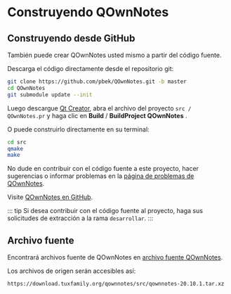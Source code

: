 # Construyendo QOwnNotes

## Construyendo desde GitHub

También puede crear QOwnNotes usted mismo a partir del código fuente.

Descarga el código directamente desde el repositorio git:

```bash
git clone https://github.com/pbek/QOwnNotes.git -b master
cd QOwnNotes
git submodule update --init
```

Luego descargue [Qt Creator](https://www.qt.io/download-open-source), abra el archivo del proyecto `src / QOwnNotes.pr` y haga clic en **Build** / **BuildProject QOwnNotes** .

O puede construirlo directamente en su terminal:

```bash
cd src
qmake
make
```

No dude en contribuir con el código fuente a este proyecto, hacer sugerencias o informar problemas en la [página de problemas de QOwnNotes](https://github.com/pbek/QOwnNotes/issues).

Visite [QOwnNotes en GitHub](https://github.com/pbek/QOwnNotes).

::: tip
Si desea contribuir con el código fuente al proyecto, haga sus solicitudes de extracción a la rama `desarrollar`.
:::

## Archivo fuente

Encontrará archivos fuente de QOwnNotes en [archivo fuente QOwnNotes](https://download.tuxfamily.org/qownnotes/src/).

Los archivos de origen serán accesibles así:

`https://download.tuxfamily.org/qownnotes/src/qownnotes-20.10.1.tar.xz`
